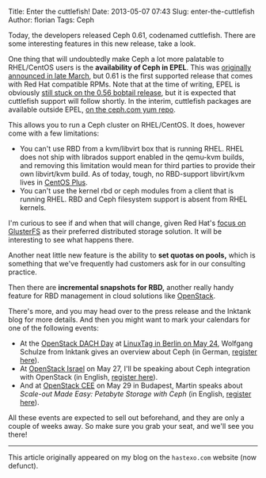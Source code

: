 Title: Enter the cuttlefish!
Date: 2013-05-07 07:43
Slug: enter-the-cuttlefish
Author: florian
Tags: Ceph

Today, the developers released Ceph 0.61, codenamed cuttlefish. There
are some interesting features in this new release, take a look.

One thing that will undoubtedly make Ceph a lot more palatable to
RHEL/CentOS users is the **availability of Ceph in EPEL**. This was
[originally announced in late
March](http://www.inktank.com/ceph/ceph-is-in-epel-and-why-red-hat-users-should-care/),
but 0.61 is the first supported release that comes with Red Hat
compatible RPMs. Note that at the time of writing, EPEL is obviously
[still stuck on the 0.56 bobtail
release](http://dl.fedoraproject.org/pub/epel/testing/6/x86_64/), but it
is expected that cuttlefish support will follow shortly. In the interim,
cuttlefish packages are available outside EPEL, [on the ceph.com yum
repo](http://ceph.com/docs/master/install/rpm/).

This allows you to run a Ceph cluster on RHEL/CentOS. It does, however
come with a few limitations:

-   You can't use RBD from a kvm/libvirt box that is running RHEL. RHEL
    does not ship with librados support enabled in the qemu-kvm builds,
    and removing this limitation would mean for third parties to provide
    their own libvirt/kvm build. As of today, tough, no RBD-support
    libvirt/kvm lives in [CentOS
    Plus](http://wiki.centos.org/AdditionalResources/Repositories/CentOSPlus).
-   You can't use the kernel rbd or ceph modules from a client that is
    running RHEL. RBD and Ceph filesystem support is absent from RHEL
    kernels.

I'm curious to see if and when that will change, given Red Hat's [focus
on
GlusterFS](http://www.gluster.org/2013/05/glusterfs-is-ready-for-openstack/)
as their preferred distributed storage solution. It will be interesting
to see what happens there.

Another neat little new feature is the ability to **set quotas on
pools,** which is something that we've frequently had customers ask for
in our consulting practice.

Then there are **incremental snapshots for RBD,** another really handy
feature for RBD management in cloud solutions like
[OpenStack](https://www.hastexo.com/knowledge/openstack).

There's more, and you may head over to the press release and the Inktank
blog for more details. And then you might want to mark your calendars
for one of the following events:

-   At the [OpenStack DACH
    Day](https://www.hastexo.com/resources/news-releases/der-openstack-dach-tag-2013-das-erste-ganzt%C3%A4gige-event-der-openstack-communi)
    at [LinuxTag in Berlin on May
    24](http://www.linuxtag.org/2013/de/program/program/freitag-24-mai-2013/open-stack.html),
    Wolfgang Schulze from Inktank gives an overview about Ceph (in
    German, [register
    here](http://www.eventbrite.com/e/openstack-dach-day-2013-tickets-3206509757)).
-   At [OpenStack Israel](http://www.openstack-israel.org/) on May 27,
    I'll be speaking about Ceph integration with OpenStack (in English,
    [register here](http://www.meetup.com/IGTCloud/events/99146542/)).
-   And at [OpenStack CEE](http://openstackceeday.com/) on May 29 in
    Budapest, Martin speaks about *Scale-out Made Easy: Petabyte Storage
    with Ceph* (in English, [register
    here](http://www.eventbrite.com/e/openstack-cee-day-2013-budapest-registration-5634033546)).

All these events are expected to sell out beforehand, and they are only
a couple of weeks away. So make sure you grab your seat, and we'll see
you there!


* * *

This article originally appeared on my blog on the `hastexo.com` website (now defunct).
